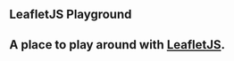LeafletJS Playground
--------------------

## A place to play around with [LeafletJS](http://leafletjs.com/).
